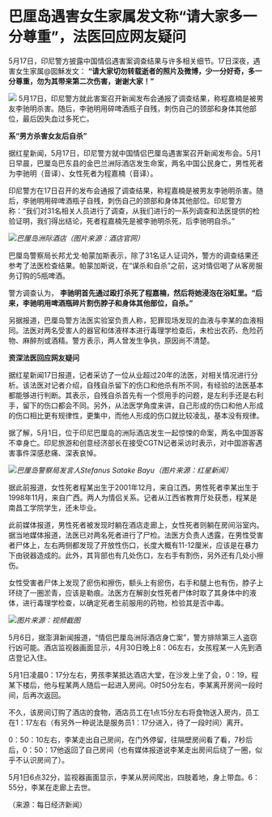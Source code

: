 # 巴厘岛遇害女生家属发文称“请大家多一分尊重”，法医回应网友疑问

5月17日，印尼警方披露中国情侣遇害案调查结果与许多相关细节。17日深夜，遇害女生家属@囡穌发文：
**“请大家切勿转载逝者的照片及微博，少一分好奇，多一分尊重，勿为其带来第二次伤害，谢谢大家！”**

![](https://inews.gtimg.com/om_bt/OJqcdW8555dHyiqopzcV1JFJx_mdk712ZedRdicyj9D2gAA/1000)
5月17日，印尼警方就此害案召开新闻发布会通报了调查结果，称程嘉楠是被男友李驰明杀害。随后，李驰明用碎啤酒瓶子自残，刺伤自己的颈部和身体其他部位，最后因失血过多死亡。

**系“男方杀害女友后自杀”**

据红星新闻，5月17日，印尼警方就中国情侣巴厘岛遇害案召开新闻发布会。5月1日早晨，巴厘岛巴东县的金巴兰洲际酒店发生命案，两名中国公民身亡，男性死者为李驰明（音译）、女性死者为程嘉楠（音译）。

印尼警方在17日召开的发布会通报了调查结果，称程嘉楠是被男友李驰明杀害。随后，李驰明用碎啤酒瓶子自残，刺伤自己的颈部和身体其他部位。印尼警方称：“我们对31名相关人员进行了调查，从我们进行的一系列调查和法医提供的检验证明，我们得出结论，死者程嘉楠先是被李驰明杀死，后李驰明自杀。”

![](https://inews.gtimg.com/om_bt/O_em_Cv5gBntJ6dHphGQwUcf5lk2Mb4swdfXkFrQq3oCMAA/1000)_巴厘岛洲际酒店（图片来源：酒店官网）_

巴厘岛警察局长邦尤戈·帕蒙加斯表示，除了31名证人证词外，警方的调查结果还参考了法医检查结果。帕蒙加斯说，在“谋杀和自杀”之前，这对情侣喝了从客房服务订购的5瓶啤酒。

警方调查认为， **李驰明首先通过殴打杀死了程嘉楠，然后将她浸泡在浴缸里。“后来，李驰明用啤酒瓶碎片割伤脖子和身体其他部位，自杀。”**

另据报道，巴厘岛警方法医实验室负责人称，犯罪现场发现的血液与李某的血液相同。法医对两名受害人的器官和体液样本进行毒理学检查后，未检出农药、危险药物、麻醉剂或酒精。警方表示，两人曾发生争执，原因尚不清楚。

**资深法医回应网友疑问**

据红星新闻17日报道，记者采访了一位从业超过20年的法医，对相关情况进行分析。该法医对记者介绍，自残自杀留下的伤口和他杀有所不同，有经验的法医基本都能够进行判断。其表示，自残自杀首先有一个惯用手的问题，是左利手还是右利手，留下的伤口都会不同。另外，从法医学角度来讲，自己形成的伤口和他人形成的伤口相比更有规律性，更集中，而他人形成的伤口就比较凌乱，基本没有规律。

据了解，5月1日，位于印尼巴厘岛的洲际酒店发生一起惊悚的命案，两名中国游客不幸身亡。印尼旅游和创意经济部长在接受CGTN记者采访时表示，对中国游客遇害事件深感悲痛、深表哀悼。

![](https://inews.gtimg.com/om_bt/O3b7L1G5WBGJf1zz554gAJgjluO5QjiNVHBMhWKlmaYewAA/1000)_巴厘岛警察局发言人Stefanus
Satake Bayu（图片来源：红星新闻）_

据此前报道，女性死者程某出生于2001年12月，来自江西。男性死者李某出生于1998年11月，来自广西。两人为情侣关系。记者从江西省教育厅处获悉，程某是南昌工学院学生，还未毕业。

此前媒体报道，男性死者被发现时躺在酒店走廊上，女性死者则躺在房间浴室内。据当地媒体报道，法医已对两名死者进行了尸检。法医方负责人透露，在男性受害者尸体上，左右两侧都发现了开放性伤口，长度大概有11-12厘米，应该是在暴力下由锐器造成的。此外，其背部也有几处伤口，左右手有割伤，另外还有几处小擦伤。

女性受害者尸体上发现了瘀伤和擦伤，额头上有瘀伤，右手和腿上也有伤，脖子上环绕了一圈淤青，应该是勒痕。法医方在解剖女性死者尸体时取了其身体中的液体，进行毒理学检查，以确定死者生前服用的药物，检验其是否中毒。

![](https://inews.gtimg.com/om_bt/OxaVCLUkj02Fd6p4VO2dpPq8LltgveKDvrmUbbS8v11SoAA/1000)_图片来源：视频截图_

5月6日，据澎湃新闻报道，“情侣巴厘岛洲际酒店身亡案”，警方排除第三人盗窃行凶可能。酒店监视器画面显示，4月30日晚上8：06左右，女孩程某一人先到酒店登记入住。

5月1日凌晨0：17分左右，男孩李某抵达酒店大堂，在沙发上坐了会，0：19，程某下楼后，他与程某两人随后一起进入房间。0时50分左右，李某离开房间一段时间，后再次返回。

不久，该房间订购了酒店的食物，酒店员工在1点15分左右将食物送入房内，员工在1：17左右（有另外一种说法是服务员1：17分进入，待了一段时间）离开。

0：50：10左右，李某走出自己房间，在门外停留，往隔壁房间看了看，7秒后后，0：50：17他返回了自己房间（也有媒体报道说李某走出房间后绕了一圈，似乎不认识房间了）。

5月1日6点32分，监视器画面显示，李某从房间爬出，四肢着地，身上带血。6：55分，李某在走廊上去世。

（来源：每日经济新闻）

